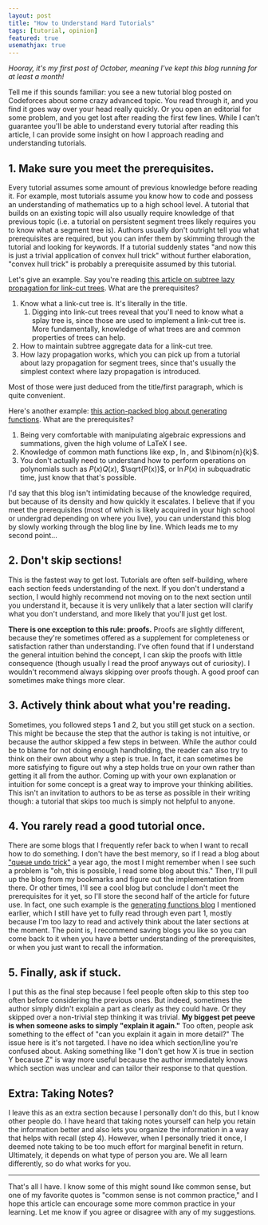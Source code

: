 ```yaml
---
layout: post
title: "How to Understand Hard Tutorials"
tags: [tutorial, opinion]
featured: true
usemathjax: true
---
```


*Hooray, it's my first post of October, meaning I've kept this blog running for at least a month!*

Tell me if this sounds familiar: you see a new tutorial blog posted on Codeforces about some crazy advanced topic. You read through it, and you find it goes way over your head really quickly. Or you open an editorial for some problem, and you get lost after reading the first few lines. While I can't guarantee you'll be able to understand every tutorial after reading this article, I can provide some insight on how I approach reading and understanding tutorials.

## 1. Make sure you meet the prerequisites.
Every tutorial assumes some amount of previous knowledge before reading it. For example, most tutorials assume you know how to code and possess an understanding of mathematics up to a high school level. A tutorial that builds on an existing topic will also usually require knowledge of that previous topic (i.e. a tutorial on persistent segment trees likely requires you to know what a segment tree is). Authors usually don't outright tell you what prerequisites are required, but you can infer them by skimming through the tutorial and looking for keywords. If a tutorial suddenly states "and now this is just a trivial application of convex hull trick" without further elaboration, "convex hull trick" is probably a prerequisite assumed by this tutorial.

Let's give an example. Say you're reading [this article on subtree lazy propagation for link-cut trees](https://codeforces.com/blog/entry/80145). What are the prerequisites?
1. Know what a link-cut tree is. It's literally in the title.
    1. Digging into link-cut trees reveal that you'll need to know what a splay tree is, since those are used to implement a link-cut tree is. More fundamentally, knowledge of what trees are and common properties of trees can help.
2. How to maintain subtree aggregate data for a link-cut tree.
3. How lazy propagation works, which you can pick up from a tutorial about lazy propagation for segment trees, since that's usually the simplest context where lazy propagation is introduced.

Most of those were just deduced from the title/first paragraph, which is quite convenient.

Here's another example: [this action-packed blog about generating functions](https://codeforces.com/blog/entry/77468). What are the prerequisites?
1. Being very comfortable with manipulating algebraic expressions and summations, given the high volume of LaTeX I see.
2. Knowledge of common math functions like $\exp$, $\ln$, and $\binom{n}{k}$.
3. You don't actually need to understand how to perform operations on polynomials such as $P(x) Q(x)$, $\sqrt{P(x)}$, or $\ln P(x)$ in subquadratic time, just know that that's possible.

I'd say that this blog isn't intimidating because of the knowledge required, but because of its density and how quickly it escalates. I believe that if you meet the prerequisites (most of which is likely acquired in your high school or undergrad depending on where you live), you can understand this blog by slowly working through the blog line by line. Which leads me to my second point...

## 2. Don't skip sections!
This is the fastest way to get lost. Tutorials are often self-building, where each section feeds understanding of the next. If you don't understand a section, I would highly recommend not moving on to the next section until you understand it, because it is very unlikely that a later section will clarify what you don't understand, and more likely that you'll just get lost.

**There is one exception to this rule: proofs.** Proofs are slightly different, because they're sometimes offered as a supplement for completeness or satisfaction rather than understanding. I've often found that if I understand the general intuition behind the concept, I can skip the proofs with little consequence (though usually I read the proof anyways out of curiosity). I wouldn't recommend always skipping over proofs though. A good proof can sometimes make things more clear.

## 3. Actively think about what you're reading.
Sometimes, you followed steps 1 and 2, but you still get stuck on a section. This might be because the step that the author is taking is not intuitive, or because the author skipped a few steps in between. While the author could be to blame for not doing enough handholding, the reader can also try to think on their own about why a step is true. In fact, it can sometimes be more satisfying to figure out why a step holds true on your own rather than getting it all from the author. Coming up with your own explanation or intuition for some concept is a great way to improve your thinking abilities. This isn't an invitation to authors to be as terse as possible in their writing though: a tutorial that skips too much is simply not helpful to anyone.

## 4. You rarely read a good tutorial once.
There are some blogs that I frequently refer back to when I want to recall how to do something. I don't have the best memory, so if I read a blog about ["queue undo trick"](https://codeforces.com/blog/entry/83467) a year ago, the most I might remember when I see such a problem is "oh, this is possible, I read some blog about this." Then, I'll pull up the blog from my bookmarks and figure out the implementation from there. Or other times, I'll see a cool blog but conclude I don't meet the prerequisites for it yet, so I'll store the second half of the article for future use. In fact, one such example is the [generating functions blog](https://codeforces.com/blog/entry/77468) I mentioned earlier, which I still have yet to fully read through even part 1, mostly because I'm too lazy to read and actively think about the later sections at the moment. The point is, I recommend saving blogs you like so you can come back to it when you have a better understanding of the prerequisites, or when you just want to recall the information.

## 5. Finally, ask if stuck.
I put this as the final step because I feel people often skip to this step too often before considering the previous ones. But indeed, sometimes the author simply didn't explain a part as clearly as they could have. Or they skipped over a non-trivial step thinking it was trivial. **My biggest pet peeve is when someone asks to simply "explain it again."** Too often, people ask something to the effect of "can you explain it again in more detail?" The issue here is it's not targeted. I have no idea which section/line you're confused about. Asking something like "I don't get how X is true in section Y because Z" is way more useful because the author immediately knows which section was unclear and can tailor their response to that question.

## Extra: Taking Notes?
I leave this as an extra section because I personally don't do this, but I know other people do. I have heard that taking notes yourself can help you retain the information better and also lets you organize the information in a way that helps with recall (step 4). However, when I personally tried it once, I deemed note taking to be too much effort for marginal benefit in return. Ultimately, it depends on what type of person you are. We all learn differently, so do what works for you.

---

That's all I have. I know some of this might sound like common sense, but one of my favorite quotes is "common sense is not common practice," and I hope this article can encourage some more common practice in your learning. Let me know if you agree or disagree with any of my suggestions.